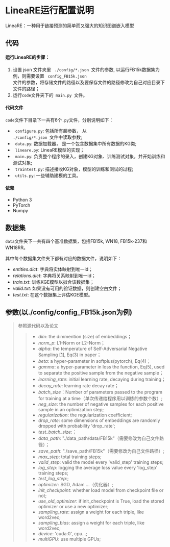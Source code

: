 # LineaRE运行配置说明

LineaRE：一种用于链接预测的简单而又强大的知识图谱嵌入模型

## 代码
#### 运行LineaRE的步骤：

1. 设置 json 文件夹里 <code> ./config/*.json </code>文件的参数, 以运行FB15k数据集为例，则需要设置 <code> config_FB15k.json </code>文件的参数，将存储文件的路径以及要保存文件的路径修改为自己对应目录下文件的路径；
2. 运行<code>code</code>文件夹下的<code>  main.py </code>文件。
#### 代码文件
<code>code</code>文件下目录下一共有6个<code>.py</code>文件，分别说明如下：

* <code> configure.py</code>: 包括所有超参数， 从<code> ./config/*.json </code>文件中读取参数;
* <code> data.py</code>: 数据加载器， 是一个包含数据集中所有数据的KG类;
* <code> lineare.py</code>: LineaRE模型的实现；
* <code> main.py</code>: 负责整个程序的录入，创建KG对象、训练测试对象，并开始训练和测试对象;
* <code> traintest.py</code>: 描述接收KG对象，模型的训练和测试的过程;
* <code> utils.py</code>: 一些辅助建模的工具。
#### 依赖
* Python 3
* PyTorch 
* Numpy

## 数据集
<code>data</code>文件夹下一共有四个基准数据集，包括FB15k, WN18, FB15k-237和WN18RR。

其中每个数据集文件夹下都有对应的数据文件，说明如下：

 - *entities.dict*: 字典将实体映射到唯一id；
 - *relations.dict*: 字典将关系映射到唯一id；
 - *train.txt*: 训练KGE模型以拟合该数据集；
 - *valid.txt*: 如果没有可用的验证数据，则创建空白文件；
 - *test.txt*: 在这个数据集上评估KGE模型。

## 参数(以./config/config_FB15k.json为例)

> 参照源代码以及论文
>
> >  - *dim*: the dimmention (size) of embeddings；
> >  - *norm_p*: L1-Norm or L2-Norm；
> >  - *alpha*: the temperature of Self-Adversarial Negative Sampling [[1](#refer-1)], Eq(3) in paper；
> >  - *beta*: a hyper-parameter in softplus(pytorch), Eq(4)；
> >  - *gamma*: a hyper-parameter in loss the function, Eq(5), used to separate the positive sample from the negative sample；
> >  - *learning_rate*: initial learning rate, decaying during training；
> >  - *decay_rate*: learning rate decay rate；
> >  - *batch_size*：Number of parameters passed to the program for training at a time（单次传递给程序用以训练的参数个数）;
> >  - *neg_size*: the number of negative samples for each positive sample in an optimization step;
> >  - *regularization*: the regularization coefficient;
> >  - *drop_rate*: some dimensions of embeddings are randomly dropped with probability 'drop_rate';
> >  - *test_batch_size*:；
> >  - *data_path*: "./data_path/data/FB15k"（需要修改为自己文件路径）；
> >  - *save_path*: "./save_path/FB15k"（需要修改为自己文件路径）;
> >  - *max_step*: total training steps;
> >  - *valid_step*: valid the model every 'valid_step' training steps;
> >  - *log_step*: logging the average loss value every 'log_step' training steps;
> >  - *test_log_step*:;
> >  - *optimizer*: SGD, Adam ...（优化器）;
> >  - *init_checkpoint*: whether load model from checkpoint file or not;
> >  - *use_old_optimizer*: if init_checkpoint is True, load the stored optimizer or use a new optimizer;
> >  - *sampling_rate*: assign a weight for each triple, like word2vec;
> >  - *sampling_bias*: assign a weight for each triple, like word2vec;
> >  - *device*: 'cuda:0', cpu...;
> >  - *multiGPU*: use multiple GPUs;
> >

<div id="refer-1"></div>
